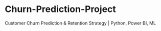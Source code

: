 # Churn-Prediction-Project
Customer Churn Prediction &amp; Retention Strategy | Python, Power BI, ML
